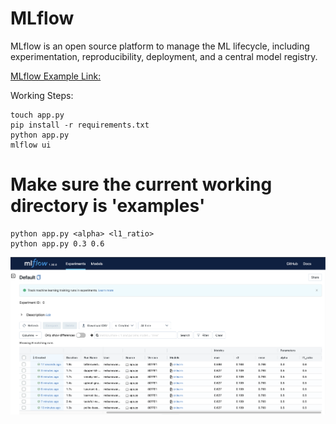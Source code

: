 # MLflow
MLflow is an open source platform to manage the ML lifecycle, including experimentation, reproducibility, deployment, and a central model registry.

[MLflow Example Link:](https://mlflow.org/docs/latest/tutorials-and-examples/tutorial.html)

Working Steps:
```
touch app.py
pip install -r requirements.txt
python app.py
mlflow ui
```
# Make sure the current working directory is 'examples'
```
python app.py <alpha> <l1_ratio>
python app.py 0.3 0.6 
```

![mlflow](readme_resources/mlflow.png)
